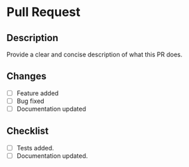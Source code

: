 # Pull Request

## Description
Provide a clear and concise description of what this PR does.

## Changes
- [ ] Feature added
- [ ] Bug fixed
- [ ] Documentation updated

## Checklist
- [ ] Tests added.
- [ ] Documentation updated.

